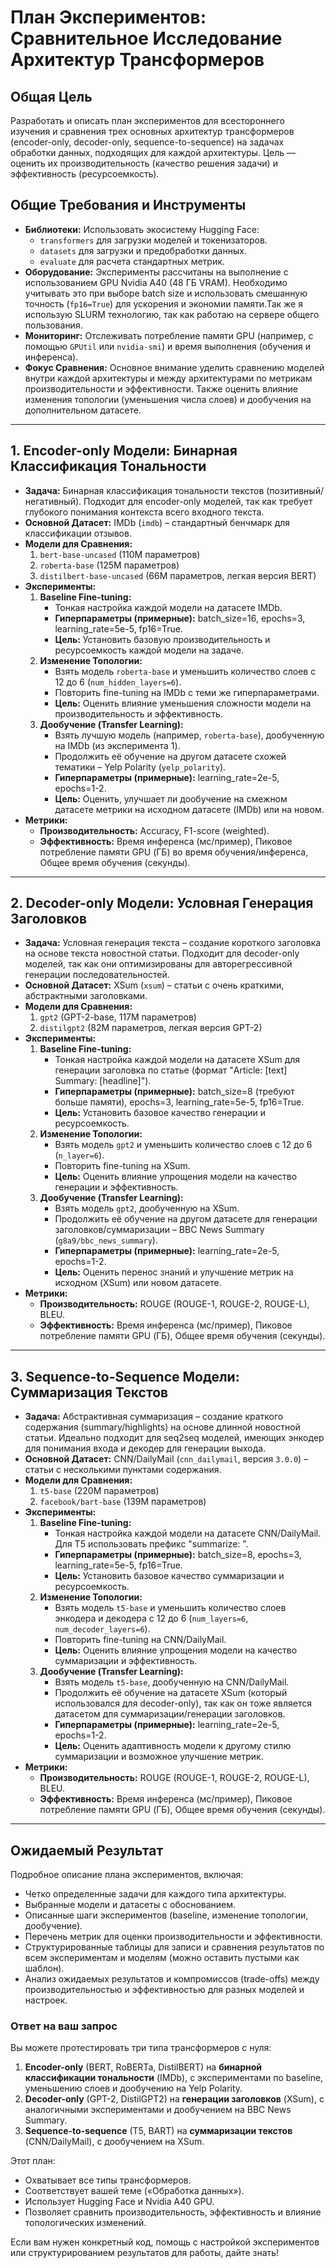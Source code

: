 # План Экспериментов: Сравнительное Исследование Архитектур Трансформеров

## Общая Цель

Разработать и описать план экспериментов для всестороннего изучения и сравнения трех основных архитектур трансформеров (encoder-only, decoder-only, sequence-to-sequence) на задачах обработки данных, подходящих для каждой архитектуры. Цель — оценить их производительность (качество решения задачи) и эффективность (ресурсоемкость).

## Общие Требования и Инструменты

* **Библиотеки:** Использовать экосистему Hugging Face:
    * `transformers` для загрузки моделей и токенизаторов.
    * `datasets` для загрузки и предобработки данных.
    * `evaluate` для расчета стандартных метрик.
* **Оборудование:** Эксперименты рассчитаны на выполнение с использованием GPU Nvidia A40 (48 ГБ VRAM). Необходимо учитывать это при выборе batch size и использовать смешанную точность (`fp16=True`) для ускорения и экономии памяти.Так же я использую SLURM технологию, так как работаю на сервере общего пользования.
* **Мониторинг:** Отслеживать потребление памяти GPU (например, с помощью `GPUtil` или `nvidia-smi`) и время выполнения (обучения и инференса).
* **Фокус Сравнения:** Основное внимание уделить сравнению моделей внутри каждой архитектуры и между архитектурами по метрикам производительности и эффективности. Также оценить влияние изменения топологии (уменьшения числа слоев) и дообучения на дополнительном датасете.

---

## 1. Encoder-only Модели: Бинарная Классификация Тональности

* **Задача:** Бинарная классификация тональности текстов (позитивный/негативный). Подходит для encoder-only моделей, так как требует глубокого понимания контекста всего входного текста.
* **Основной Датасет:** IMDb (`imdb`) – стандартный бенчмарк для классификации отзывов.
* **Модели для Сравнения:**
    1.  `bert-base-uncased` (110M параметров)
    2.  `roberta-base` (125M параметров)
    3.  `distilbert-base-uncased` (66M параметров, легкая версия BERT)
* **Эксперименты:**
    1.  **Baseline Fine-tuning:**
        * Тонкая настройка каждой модели на датасете IMDb.
        * **Гиперпараметры (примерные):** batch_size=16, epochs=3, learning_rate=5e-5, fp16=True.
        * **Цель:** Установить базовую производительность и ресурсоемкость каждой модели на задаче.
    2.  **Изменение Топологии:**
        * Взять модель `roberta-base` и уменьшить количество слоев с 12 до 6 (`num_hidden_layers=6`).
        * Повторить fine-tuning на IMDb с теми же гиперпараметрами.
        * **Цель:** Оценить влияние уменьшения сложности модели на производительность и эффективность.
    3.  **Дообучение (Transfer Learning):**
        * Взять лучшую модель (например, `roberta-base`), дообученную на IMDb (из эксперимента 1).
        * Продолжить её обучение на другом датасете схожей тематики – Yelp Polarity (`yelp_polarity`).
        * **Гиперпараметры (примерные):** learning_rate=2e-5, epochs=1-2.
        * **Цель:** Оценить, улучшает ли дообучение на смежном датасете метрики на исходном датасете (IMDb) или на новом.
* **Метрики:**
    * **Производительность:** Accuracy, F1-score (weighted).
    * **Эффективность:** Время инференса (мс/пример), Пиковое потребление памяти GPU (ГБ) во время обучения/инференса, Общее время обучения (секунды).

---

## 2. Decoder-only Модели: Условная Генерация Заголовков

* **Задача:** Условная генерация текста – создание короткого заголовка на основе текста новостной статьи. Подходит для decoder-only моделей, так как они оптимизированы для авторегрессивной генерации последовательностей.
* **Основной Датасет:** XSum (`xsum`) – статьи с очень краткими, абстрактными заголовками.
* **Модели для Сравнения:**
    1.  `gpt2` (GPT-2-base, 117M параметров)
    2.  `distilgpt2` (82M параметров, легкая версия GPT-2)
* **Эксперименты:**
    1.  **Baseline Fine-tuning:**
        * Тонкая настройка каждой модели на датасете XSum для генерации заголовка по статье (формат "Article: [text] Summary: [headline]").
        * **Гиперпараметры (примерные):** batch_size=8 (требуют больше памяти), epochs=3, learning_rate=5e-5, fp16=True.
        * **Цель:** Установить базовое качество генерации и ресурсоемкость.
    2.  **Изменение Топологии:**
        * Взять модель `gpt2` и уменьшить количество слоев с 12 до 6 (`n_layer=6`).
        * Повторить fine-tuning на XSum.
        * **Цель:** Оценить влияние упрощения модели на качество генерации и эффективность.
    3.  **Дообучение (Transfer Learning):**
        * Взять модель `gpt2`, дообученную на XSum.
        * Продолжить её обучение на другом датасете для генерации заголовков/суммаризации – BBC News Summary (`g8a9/bbc_news_summary`).
        * **Гиперпараметры (примерные):** learning_rate=2e-5, epochs=1-2.
        * **Цель:** Оценить перенос знаний и улучшение метрик на исходном (XSum) или новом датасете.
* **Метрики:**
    * **Производительность:** ROUGE (ROUGE-1, ROUGE-2, ROUGE-L), BLEU.
    * **Эффективность:** Время инференса (мс/пример), Пиковое потребление памяти GPU (ГБ), Общее время обучения (секунды).

---

## 3. Sequence-to-Sequence Модели: Суммаризация Текстов

* **Задача:** Абстрактивная суммаризация – создание краткого содержания (summary/highlights) на основе длинной новостной статьи. Идеально подходит для seq2seq моделей, имеющих энкодер для понимания входа и декодер для генерации выхода.
* **Основной Датасет:** CNN/DailyMail (`cnn_dailymail`, версия `3.0.0`) – статьи с несколькими пунктами содержания.
* **Модели для Сравнения:**
    1.  `t5-base` (220M параметров)
    2.  `facebook/bart-base` (139M параметров)
* **Эксперименты:**
    1.  **Baseline Fine-tuning:**
        * Тонкая настройка каждой модели на датасете CNN/DailyMail. Для T5 использовать префикс "summarize: ".
        * **Гиперпараметры (примерные):** batch_size=8, epochs=3, learning_rate=5e-5, fp16=True.
        * **Цель:** Установить базовое качество суммаризации и ресурсоемкость.
    2.  **Изменение Топологии:**
        * Взять модель `t5-base` и уменьшить количество слоев энкодера и декодера с 12 до 6 (`num_layers=6`, `num_decoder_layers=6`).
        * Повторить fine-tuning на CNN/DailyMail.
        * **Цель:** Оценить влияние упрощения модели на качество суммаризации и эффективность.
    3.  **Дообучение (Transfer Learning):**
        * Взять модель `t5-base`, дообученную на CNN/DailyMail.
        * Продолжить её обучение на датасете XSum (который использовался для decoder-only), так как он тоже является датасетом для суммаризации/генерации заголовков.
        * **Гиперпараметры (примерные):** learning_rate=2e-5, epochs=1-2.
        * **Цель:** Оценить адаптивность модели к другому стилю суммаризации и возможное улучшение метрик.
* **Метрики:**
    * **Производительность:** ROUGE (ROUGE-1, ROUGE-2, ROUGE-L), BLEU.
    * **Эффективность:** Время инференса (мс/пример), Пиковое потребление памяти GPU (ГБ), Общее время обучения (секунды).

---

## Ожидаемый Результат

Подробное описание плана экспериментов, включая:
* Четко определенные задачи для каждого типа архитектуры.
* Выбранные модели и датасеты с обоснованием.
* Описанные шаги экспериментов (baseline, изменение топологии, дообучение).
* Перечень метрик для оценки производительности и эффективности.
* Структурированные таблицы для записи и сравнения результатов по всем экспериментам и моделям (можно оставить пустыми как шаблон).
* Анализ ожидаемых результатов и компромиссов (trade-offs) между производительностью и эффективностью для разных моделей и настроек.
### Ответ на ваш запрос

Вы можете протестировать три типа трансформеров с нуля:
1. **Encoder-only** (BERT, RoBERTa, DistilBERT) на **бинарной классификации тональности** (IMDb), с экспериментами по baseline, уменьшению слоев и дообучению на Yelp Polarity.
2. **Decoder-only** (GPT-2, DistilGPT2) на **генерации заголовков** (XSum), с аналогичными экспериментами и дообучением на BBC News Summary.
3. **Sequence-to-sequence** (T5, BART) на **суммаризации текстов** (CNN/DailyMail), с дообучением на XSum.

Этот план:
- Охватывает все типы трансформеров.
- Соответствует вашей теме («Обработка данных»).
- Использует Hugging Face и Nvidia A40 GPU.
- Позволяет сравнить производительность, эффективность и влияние топологических изменений.

Если вам нужен конкретный код, помощь с настройкой экспериментов или структурированием результатов для работы, дайте знать!